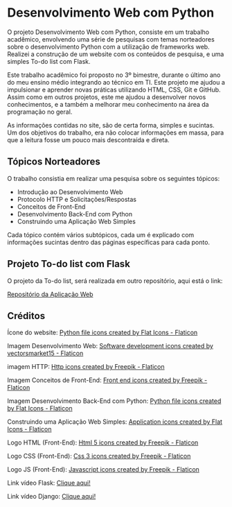 # Desenvolvimento Web com Python
O projeto Desenvolvimento Web com Python, consiste em um trabalho acadêmico, envolvendo uma série de pesquisas com temas norteadores sobre o desenvolvimento Python com a utilização de frameworks web. Realizei a construção de um website com os conteúdos de pesquisa, e uma simples To-do list com Flask. 

Este trabalho acadêmico foi proposto no 3º bimestre, durante o último ano do meu ensino médio integrando ao técnico em TI. Este projeto me ajudou a impulsionar e aprender novas práticas utilizando HTML, CSS, Git e GitHub. Assim como em outros projetos, este me ajudou a desenvolver novos conhecimentos, e a também a melhorar meu conhecimento na área da programação no geral.

As informações contidas no site, são de certa forma, simples e sucintas. Um dos objetivos do trabalho, era não colocar informações em massa, para que a leitura fosse um pouco mais descontraída e direta.

## Tópicos Norteadores

O trabalho consistia em realizar uma pesquisa sobre os seguintes tópicos:

* Introdução ao Desenvolvimento Web
* Protocolo HTTP e Solicitações/Respostas
* Conceitos de Front-End
* Desenvolvimento Back-End com Python
* Construindo uma Aplicação Web Simples

Cada tópico contém vários subtópicos, cada um é explicado com informações sucintas dentro das páginas específicas para cada ponto.

## Projeto To-do list com Flask

O projeto da To-do list, será realizada em outro repositório, aqui está o link:

<a href="https://github.com/joaosavioli06/dev_python_app" title=""> Repositório da Aplicação Web </a>


## Créditos 
<p> Ícone do website: <a href="https://www.flaticon.com/free-icons/python-file" title="python file icons"> Python file icons created by Flat Icons - Flaticon</a>
<p> Imagem Desenvolvimento Web: <a href="https://www.flaticon.com/free-icons/software-development" title="software development icons">Software development icons created by vectorsmarket15 - Flaticon</a>
<p> imagem HTTP: <a href="https://www.flaticon.com/free-icons/http" title="http icons">Http icons created by Freepik - Flaticon</a>
<p> Imagem Conceitos de Front-End: <a href="https://www.flaticon.com/free-icons/front-end" title="front end icons">Front end icons created by Freepik - Flaticon</a>
<p> Imagem Desenvolvimento Back-End com Python: <a href="https://www.flaticon.com/free-icons/python-file" title="python file icons">Python file icons created by Flat Icons - Flaticon</a>
<p> Construindo uma Aplicação Web Simples: <a href="https://www.flaticon.com/free-icons/application" title="application icons">Application icons created by Flat Icons - Flaticon</a>
<p> Logo HTML (Front-End): <a href="https://www.flaticon.com/free-icons/html-5" title="html 5 icons">Html 5 icons created by Freepik - Flaticon</a>
<p> Logo CSS (Front-End): <a href="https://www.flaticon.com/free-icons/css-3" title="css 3 icons">Css 3 icons created by Freepik - Flaticon</a>
<p> Logo JS (Front-End): <a href="https://www.flaticon.com/free-icons/javascript" title="javascript icons">Javascript icons created by Freepik - Flaticon</a>
<p> Link vídeo Flask: <a href="https://www.youtube.com/live/kkoJTBtj4ds?feature=shared" title="Flask"> Clique aqui! </a> 
<p> Link vídeo Django: <a href="https://youtu.be/X357aaSdya0?feature=shared" title="Flask"> Clique aqui! </a> 
